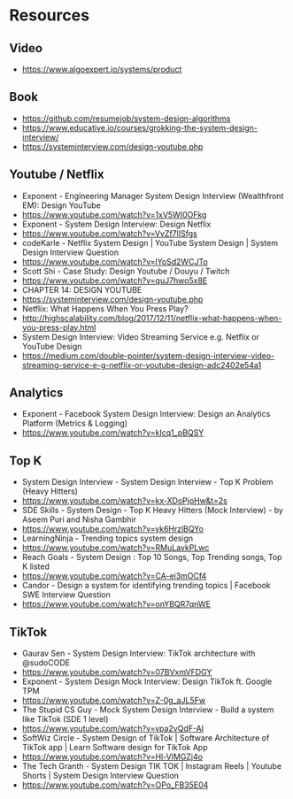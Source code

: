 # Resources

## Video
- https://www.algoexpert.io/systems/product

## Book
- https://github.com/resumejob/system-design-algorithms
- https://www.educative.io/courses/grokking-the-system-design-interview/
- https://systeminterview.com/design-youtube.php

## Youtube / Netflix
- Exponent - Engineering Manager System Design Interview (Wealthfront EM): Design YouTube
- https://www.youtube.com/watch?v=1xV5WI0OFkg
- Exponent - System Design Interview: Design Netflix
- https://www.youtube.com/watch?v=VvZf7lISfgs
- codeKarle - Netflix System Design | YouTube System Design | System Design Interview Question
- https://www.youtube.com/watch?v=lYoSd2WCJTo
- Scott Shi - Case Study: Design Youtube / Douyu / Twitch
- https://www.youtube.com/watch?v=quJ7hwo5x8E
- CHAPTER 14: DESIGN YOUTUBE
- https://systeminterview.com/design-youtube.php
- Netflix: What Happens When You Press Play?
- http://highscalability.com/blog/2017/12/11/netflix-what-happens-when-you-press-play.html
- System Design Interview: Video Streaming Service e.g. Netflix or YouTube Design
- https://medium.com/double-pointer/system-design-interview-video-streaming-service-e-g-netflix-or-youtube-design-adc2402e54a1

## Analytics
- Exponent - Facebook System Design Interview: Design an Analytics Platform (Metrics & Logging)
- https://www.youtube.com/watch?v=kIcq1_pBQSY

## Top K
- System Design Interview - System Design Interview - Top K Problem (Heavy Hitters)
- https://www.youtube.com/watch?v=kx-XDoPjoHw&t=2s
- SDE Skills - System Design - Top K Heavy Hitters (Mock Interview) - by Aseem Puri and Nisha Gambhir
- https://www.youtube.com/watch?v=yk6HrzlBQYo
- LearningNinja - Trending topics system design
- https://www.youtube.com/watch?v=RMuLavkPLwc
- Reach Goals - System Design : Top 10 Songs, Top Trending songs, Top K listed
- https://www.youtube.com/watch?v=CA-ei3mOCf4
- Candor - Design a system for identifying trending topics | Facebook SWE Interview Question
- https://www.youtube.com/watch?v=onYBQR7qnWE

## TikTok
- Gaurav Sen - System Design Interview: TikTok architecture with @sudoCODE
- https://www.youtube.com/watch?v=07BVxmVFDGY
- Exponent - System Design Mock Interview: Design TikTok ft. Google TPM
- https://www.youtube.com/watch?v=Z-0g_aJL5Fw
- The Stupid CS Guy - Mock System Design Interview - Build a system like TikTok (SDE 1 level)
- https://www.youtube.com/watch?v=vpa2vQdF-AI
- SoftWiz Circle - System Design of TikTok | Software Architecture of TikTok app | Learn Software design for TikTok App
- https://www.youtube.com/watch?v=Hl-VlMGZj4o
- The Tech Granth - System Design TIK TOK | Instagram Reels | Youtube Shorts | System Design Interview Question
- https://www.youtube.com/watch?v=OPo_FB35E04
